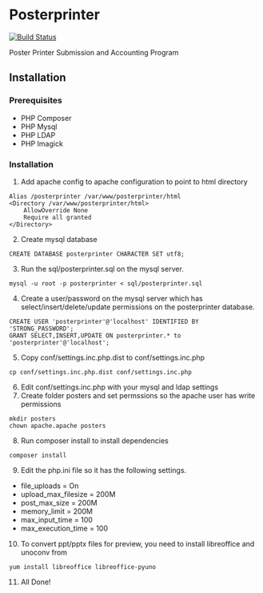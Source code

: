 # Posterprinter


[![Build Status](https://github.com/IGBIllinois/posterprinter/actions/workflows/main.yml/badge.svg)](https://github.com/IGBIllinois/posterprinter/actions/workflows/main.yml)

Poster Printer Submission and Accounting Program


## Installation

### Prerequisites
- PHP Composer
- PHP Mysql
- PHP LDAP
- PHP Imagick

### Installation
1.  Add apache config to apache configuration to point to html directory
```
Alias /posterprinter /var/www/posterprinter/html
<Directory /var/www/posterprinter/html>
	AllowOverride None
	Require all granted
</Directory>
```
2.  Create mysql database
```
CREATE DATABASE posterprinter CHARACTER SET utf8;
```
3.  Run the sql/posterprinter.sql on the mysql server.
```
mysql -u root -p posterprinter < sql/posterprinter.sql
```
4.  Create a user/password on the mysql server which has select/insert/delete/update permissions on the posterprinter database.
```
CREATE USER 'posterprinter'@'localhost' IDENTIFIED BY 'STRONG_PASSWORD';
GRANT SELECT,INSERT,UPDATE ON posterprinter.* to 'posterprinter'@'localhost';
```
5.  Copy conf/settings.inc.php.dist to conf/settings.inc.php
```
cp conf/settings.inc.php.dist conf/settings.inc.php
```
6.  Edit conf/settings.inc.php with your mysql and ldap settings
7.  Create folder posters and set permssions so the apache user has write permissions
```
mkdir posters
chown apache.apache posters
```
8. Run composer install to install dependencies
```
composer install
```
9.  Edit the php.ini file so it has the following settings.
- file_uploads = On
- upload_max_filesize = 200M
- post_max_size = 200M
- memory_limit = 200M
- max_input_time = 100
- max_execution_time = 100
10.  To convert ppt/pptx files for preview, you need to install libreoffice and unoconv from
```
yum install libreoffice libreoffice-pyuno
```
11.  All Done!


